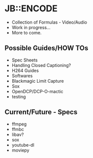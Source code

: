 # JB::ENCODE

- Collection of Formulas - Video/Audio
- Work in progress...
- More to come.

## Possible  Guides/HOW TOs
- Spec Sheets
- Handling Closed Captioning?
- H264 Guides
- Softwares
- Blackmagic Limit Capture
- Sox
- OpenDCP/DCP-O-mactic
- testing


## Current/Future - Specs
- ffmpeg 
- ffmbc
- libav?
- sox
- youtube-dl
- moviepy

